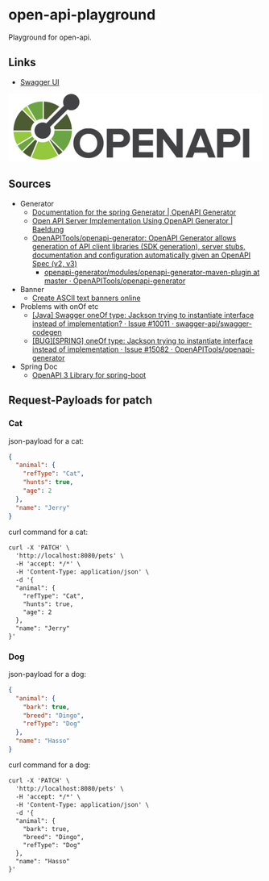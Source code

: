 # open-api-playground

Playground for open-api.

## Links

* [Swagger UI](http://localhost:8080/swagger-ui/index.html#/pets/patchPet)

![openapi-logo](docs/openapi-logo.png)
## Sources

* Generator
  * [Documentation for the spring Generator | OpenAPI Generator](https://openapi-generator.tech/docs/generators/spring/)
  * [Open API Server Implementation Using OpenAPI Generator | Baeldung](https://www.baeldung.com/java-openapi-generator-server)
  * [OpenAPITools/openapi-generator: OpenAPI Generator allows generation of API client libraries (SDK generation), server stubs, documentation and configuration automatically given an OpenAPI Spec (v2, v3)](https://github.com/OpenAPITools/openapi-generator)
    * [openapi-generator/modules/openapi-generator-maven-plugin at master · OpenAPITools/openapi-generator](https://github.com/OpenAPITools/openapi-generator/tree/master/modules/openapi-generator-maven-plugin)
* Banner
  * [Create ASCII text banners online](https://manytools.org/hacker-tools/ascii-banner/)
* Problems with onOf etc
  * [[Java] Swagger oneOf type: Jackson trying to instantiate interface instead of implementation? · Issue #10011 · swagger-api/swagger-codegen](https://github.com/swagger-api/swagger-codegen/issues/10011)
  * [[BUG][SPRING] oneOf type: Jackson trying to instantiate interface instead of implementation · Issue #15082 · OpenAPITools/openapi-generator](https://github.com/OpenAPITools/openapi-generator/issues/15082)
* Spring Doc
  * [OpenAPI 3 Library for spring-boot](https://springdoc.org/)


## Request-Payloads for patch

### Cat
json-payload for a cat:
````json
{
  "animal": {
    "refType": "Cat",
    "hunts": true,
    "age": 2
  },
  "name": "Jerry"
}
````
curl command for a cat:
````shell
curl -X 'PATCH' \
  'http://localhost:8080/pets' \
  -H 'accept: */*' \
  -H 'Content-Type: application/json' \
  -d '{
  "animal": {
    "refType": "Cat",
    "hunts": true,
    "age": 2
  },
  "name": "Jerry"
}'
````

### Dog

json-payload for a dog:
````json
{
  "animal": {
    "bark": true,
    "breed": "Dingo",
    "refType": "Dog"
  },
  "name": "Hasso"
}
````
curl command for a dog:
````shell
curl -X 'PATCH' \
  'http://localhost:8080/pets' \
  -H 'accept: */*' \
  -H 'Content-Type: application/json' \
  -d '{
  "animal": {
    "bark": true,
    "breed": "Dingo",
    "refType": "Dog"
  },
  "name": "Hasso"
}'
````
